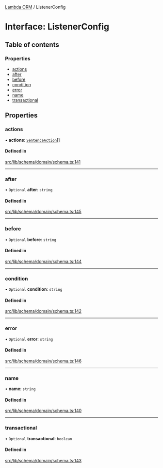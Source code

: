 [Lambda ORM](../README.md) / ListenerConfig

# Interface: ListenerConfig

## Table of contents

### Properties

- [actions](ListenerConfig.md#actions)
- [after](ListenerConfig.md#after)
- [before](ListenerConfig.md#before)
- [condition](ListenerConfig.md#condition)
- [error](ListenerConfig.md#error)
- [name](ListenerConfig.md#name)
- [transactional](ListenerConfig.md#transactional)

## Properties

### actions

• **actions**: [`SentenceAction`](../enums/SentenceAction.md)[]

#### Defined in

[src/lib/schema/domain/schema.ts:141](https://github.com/FlavioLionelRita/lambdaorm/blob/890273ad/src/lib/schema/domain/schema.ts#L141)

___

### after

• `Optional` **after**: `string`

#### Defined in

[src/lib/schema/domain/schema.ts:145](https://github.com/FlavioLionelRita/lambdaorm/blob/890273ad/src/lib/schema/domain/schema.ts#L145)

___

### before

• `Optional` **before**: `string`

#### Defined in

[src/lib/schema/domain/schema.ts:144](https://github.com/FlavioLionelRita/lambdaorm/blob/890273ad/src/lib/schema/domain/schema.ts#L144)

___

### condition

• `Optional` **condition**: `string`

#### Defined in

[src/lib/schema/domain/schema.ts:142](https://github.com/FlavioLionelRita/lambdaorm/blob/890273ad/src/lib/schema/domain/schema.ts#L142)

___

### error

• `Optional` **error**: `string`

#### Defined in

[src/lib/schema/domain/schema.ts:146](https://github.com/FlavioLionelRita/lambdaorm/blob/890273ad/src/lib/schema/domain/schema.ts#L146)

___

### name

• **name**: `string`

#### Defined in

[src/lib/schema/domain/schema.ts:140](https://github.com/FlavioLionelRita/lambdaorm/blob/890273ad/src/lib/schema/domain/schema.ts#L140)

___

### transactional

• `Optional` **transactional**: `boolean`

#### Defined in

[src/lib/schema/domain/schema.ts:143](https://github.com/FlavioLionelRita/lambdaorm/blob/890273ad/src/lib/schema/domain/schema.ts#L143)

